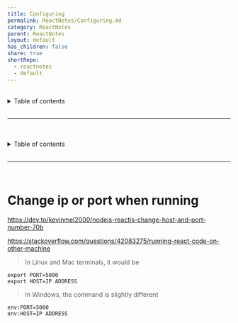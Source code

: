 ```yaml
---  
title: Configuring  
permalink: ReactNotes/Configuring.md  
category: ReactNotes  
parent: ReactNotes  
layout: default  
has_children: false  
share: true  
shortRepo:  
  - reactnotes  
  - default            
---  
```

  
<br/>            
  
<details markdown="block">                  
<summary>                  
Table of contents                  
</summary>                  
{: .text-delta }                  
1. TOC                  
{:toc}                  
</details>                  
  
<br/>                  
  
***                  
  
<br/>  
<br/>            
  
<details markdown="block">                  
<summary>                  
Table of contents                  
</summary>                  
{: .text-delta }                  
1. TOC                  
{:toc}                  
</details>                  
  
<br/>                  
            
***                  
  
<br/>  
  
# Change ip or port when running  
  
<https://dev.to/kevinmel2000/nodejs-reactjs-change-host-and-port-number-70b>  
  
<https://stackoverflow.com/questions/42083275/running-react-code-on-other-machine>  
  
> In Linux and Mac terminals, it would be  
  
```export PORT=5000```  
```export HOST=IP ADDRESS```  
  
> In Windows, the command is slightly different  
  
```env:PORT=5000```  
```env:HOST=IP ADDRESS```